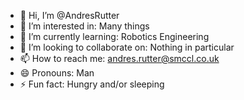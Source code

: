 - 👋 Hi, I’m @AndresRutter
- 👀 I’m interested in: Many things
- 🌱 I’m currently learning: Robotics Engineering
- 💞️ I’m looking to collaborate on: Nothing in particular
- 📫 How to reach me: andres.rutter@smccl.co.uk
- 😄 Pronouns: Man
- ⚡ Fun fact: Hungry and/or sleeping

<!---
AndresRutter/AndresRutter is a ✨ special ✨ repository because its `README.md` (this file) appears on your GitHub profile.
You can click the Preview link to take a look at your changes.
--->
